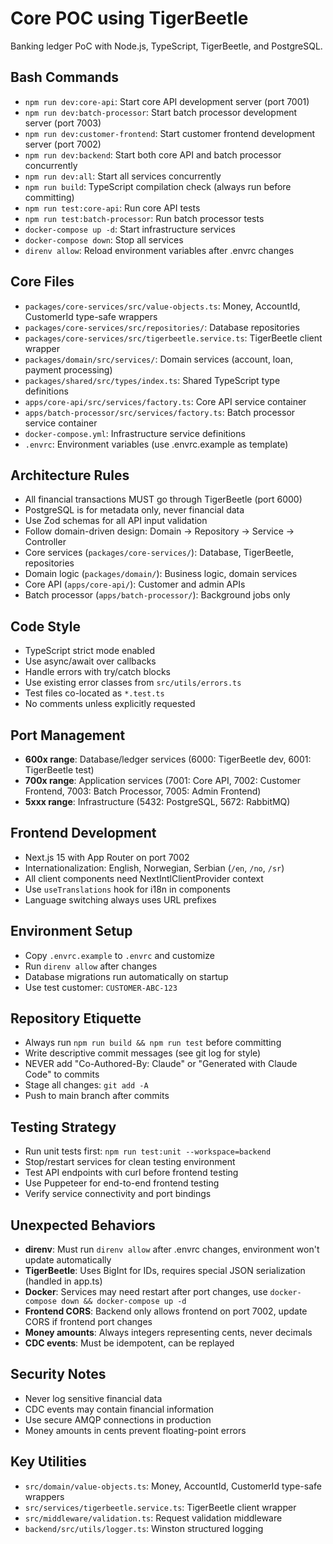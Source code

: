 # Core POC using TigerBeetle

Banking ledger PoC with Node.js, TypeScript, TigerBeetle, and PostgreSQL.

## Bash Commands
- `npm run dev:core-api`: Start core API development server (port 7001)
- `npm run dev:batch-processor`: Start batch processor development server (port 7003)
- `npm run dev:customer-frontend`: Start customer frontend development server (port 7002)
- `npm run dev:backend`: Start both core API and batch processor concurrently
- `npm run dev:all`: Start all services concurrently
- `npm run build`: TypeScript compilation check (always run before committing)
- `npm run test:core-api`: Run core API tests
- `npm run test:batch-processor`: Run batch processor tests
- `docker-compose up -d`: Start infrastructure services
- `docker-compose down`: Stop all services
- `direnv allow`: Reload environment variables after .envrc changes

## Core Files
- `packages/core-services/src/value-objects.ts`: Money, AccountId, CustomerId type-safe wrappers
- `packages/core-services/src/repositories/`: Database repositories
- `packages/core-services/src/tigerbeetle.service.ts`: TigerBeetle client wrapper
- `packages/domain/src/services/`: Domain services (account, loan, payment processing)
- `packages/shared/src/types/index.ts`: Shared TypeScript type definitions
- `apps/core-api/src/services/factory.ts`: Core API service container
- `apps/batch-processor/src/services/factory.ts`: Batch processor service container
- `docker-compose.yml`: Infrastructure service definitions
- `.envrc`: Environment variables (use .envrc.example as template)

## Architecture Rules
- All financial transactions MUST go through TigerBeetle (port 6000)
- PostgreSQL is for metadata only, never financial data
- Use Zod schemas for all API input validation
- Follow domain-driven design: Domain → Repository → Service → Controller
- Core services (`packages/core-services/`): Database, TigerBeetle, repositories
- Domain logic (`packages/domain/`): Business logic, domain services
- Core API (`apps/core-api/`): Customer and admin APIs
- Batch processor (`apps/batch-processor/`): Background jobs only

## Code Style
- TypeScript strict mode enabled
- Use async/await over callbacks
- Handle errors with try/catch blocks
- Use existing error classes from `src/utils/errors.ts`
- Test files co-located as `*.test.ts`
- No comments unless explicitly requested

## Port Management
- **600x range**: Database/ledger services (6000: TigerBeetle dev, 6001: TigerBeetle test)
- **700x range**: Application services (7001: Core API, 7002: Customer Frontend, 7003: Batch Processor, 7005: Admin Frontend)
- **5xxx range**: Infrastructure (5432: PostgreSQL, 5672: RabbitMQ)

## Frontend Development
- Next.js 15 with App Router on port 7002
- Internationalization: English, Norwegian, Serbian (`/en`, `/no`, `/sr`)
- All client components need NextIntlClientProvider context
- Use `useTranslations` hook for i18n in components
- Language switching always uses URL prefixes

## Environment Setup
- Copy `.envrc.example` to `.envrc` and customize
- Run `direnv allow` after changes
- Database migrations run automatically on startup
- Use test customer: `CUSTOMER-ABC-123`

## Repository Etiquette
- Always run `npm run build && npm run test` before committing
- Write descriptive commit messages (see git log for style)
- NEVER add "Co-Authored-By: Claude" or "Generated with Claude Code" to commits
- Stage all changes: `git add -A`
- Push to main branch after commits

## Testing Strategy
- Run unit tests first: `npm run test:unit --workspace=backend`
- Stop/restart services for clean testing environment
- Test API endpoints with curl before frontend testing
- Use Puppeteer for end-to-end frontend testing
- Verify service connectivity and port bindings

## Unexpected Behaviors
- **direnv**: Must run `direnv allow` after .envrc changes, environment won't update automatically
- **TigerBeetle**: Uses BigInt for IDs, requires special JSON serialization (handled in app.ts)
- **Docker**: Services may need restart after port changes, use `docker-compose down && docker-compose up -d`
- **Frontend CORS**: Backend only allows frontend on port 7002, update CORS if frontend port changes
- **Money amounts**: Always integers representing cents, never decimals
- **CDC events**: Must be idempotent, can be replayed

## Security Notes
- Never log sensitive financial data
- CDC events may contain financial information
- Use secure AMQP connections in production
- Money amounts in cents prevent floating-point errors

## Key Utilities
- `src/domain/value-objects.ts`: Money, AccountId, CustomerId type-safe wrappers
- `src/services/tigerbeetle.service.ts`: TigerBeetle client wrapper
- `src/middleware/validation.ts`: Request validation middleware
- `backend/src/utils/logger.ts`: Winston structured logging